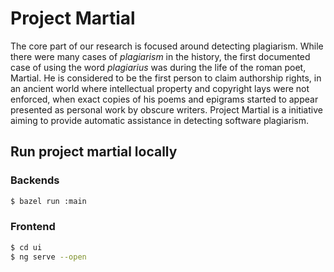 # Project Martial

The core part of our research is focused around detecting plagiarism. While there were many cases of _plagiarism_ in the history, the first documented case of using the word _plagiarius_ was during the life of the roman poet, Martial. He is considered to be the first person to claim authorship rights, in an ancient world where intellectual property and copyright lays were not enforced, when exact copies of his poems and epigrams started to appear presented as personal work by obscure writers. Project Martial is a initiative aiming to provide automatic assistance in detecting software plagiarism.

## Run project martial locally

### Backends

```bash
$ bazel run :main
```

### Frontend
```bash
$ cd ui
$ ng serve --open
```
